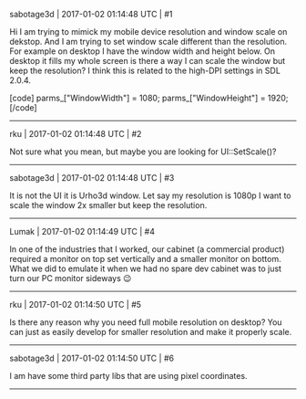 sabotage3d | 2017-01-02 01:14:48 UTC | #1

Hi I am trying to mimick my mobile device resolution and window scale on dekstop. And I am trying to set window scale different than the resolution. 
For example on desktop I have the window width and height below. On desktop it fills my whole screen is there a way I can scale the window but keep the resolution? I think this is related to the high-DPI settings in SDL 2.0.4. 

[code]    parms_["WindowWidth"] = 1080;
    parms_["WindowHeight"] = 1920;[/code]

-------------------------

rku | 2017-01-02 01:14:48 UTC | #2

Not sure what you mean, but maybe you are looking for UI::SetScale()?

-------------------------

sabotage3d | 2017-01-02 01:14:48 UTC | #3

It is not the UI it is Urho3d window. Let say my resolution is 1080p I want to scale the window 2x smaller but keep the resolution.

-------------------------

Lumak | 2017-01-02 01:14:49 UTC | #4

In one of the industries that I worked, our cabinet (a commercial product) required a monitor on top set vertically and a smaller monitor on bottom.  What we did to emulate it when we had no spare dev cabinet was to just turn our PC monitor sideways :wink:

-------------------------

rku | 2017-01-02 01:14:50 UTC | #5

Is there any reason why you need full mobile resolution on desktop? You can just as easily develop for smaller resolution and make it properly scale.

-------------------------

sabotage3d | 2017-01-02 01:14:50 UTC | #6

I am have some third party libs that are using pixel coordinates.

-------------------------

